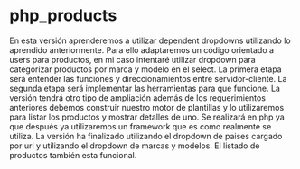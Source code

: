 # php_products
En esta versión aprenderemos a utilizar dependent dropdowns utilizando lo aprendido anteriormente.
Para ello adaptaremos un código orientado a users para productos, en mi caso intentaré utilizar dropdown
para categorizar productos por marca y modelo en el select.
La primera etapa será entender las funciones y direccionamientos entre servidor-cliente.
La segunda etapa será implementar las herramientas para que funcione.
La versión tendrá otro tipo de ampliación además de los requerimientos anteriores debemos construir nuestro motor de plantillas
y lo utilizaremos para listar los productos y mostrar detalles de uno. Se realizará en php ya que después ya utilizaremos un framework que es como realmente se utiliza.
La versión ha finalizado utilizando el dropdown de paises cargado por url y utilizando el dropdown de marcas y modelos.
El listado de productos también esta funcional.
